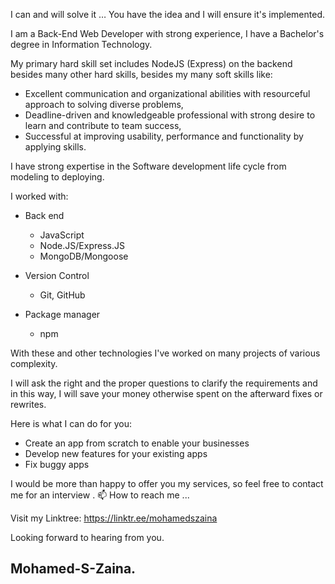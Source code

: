 I can and will solve it … 
You have the idea and I will ensure it's implemented.

I am a Back-End Web Developer with strong experience,
I have a Bachelor's degree in Information Technology. 

My primary hard skill set includes NodeJS (Express) on the backend besides many other hard skills, 
besides my many soft skills like:
 - Excellent communication and organizational abilities with resourceful approach to solving diverse problems,
 - Deadline-driven and knowledgeable professional with strong desire to learn and contribute to team success,
 - Successful at improving usability, performance and functionality by applying skills.

I have strong expertise in the Software development life cycle from modeling to deploying.

I worked with:
<!--  1. Front end 
    - Html5
    - Css3
    - JavaScript
    - Bootstrap5
    - server-side templating languages EJS -->
 - Back end 
    - JavaScript
    - Node.JS/Express.JS
    - MongoDB/Mongoose 

 - Version Control
    - Git, GitHub

 - Package manager
    - npm

With these and other technologies I've worked on many projects of various 
complexity.

I will ask the right and the proper questions to clarify the requirements and in this way, 
I will save your money otherwise spent on the afterward fixes or rewrites. 

Here is what I can do for you:
- Create an app from scratch to enable your businesses 
- Develop new features for your existing apps 
- Fix buggy apps 

I would be more than happy to offer you my services, so feel free to contact me for an interview .
📫 How to reach me ...

Visit my Linktree: https://linktr.ee/mohamedszaina 
    
Looking forward to hearing from you.

Mohamed-S-Zaina.
- 

<!---
mohamedszaina/mohamedszaina is a ✨ special ✨ repository because its `README.md` (this file) appears on your GitHub profile.
You can click the Preview link to take a look at your changes.
--->
